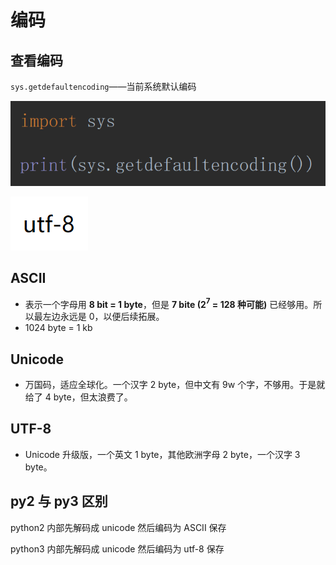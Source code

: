 # 编码

## 查看编码

`sys.getdefaultencoding`——当前系统默认编码

![1562889695170](编码.assets/1562889695170.png)

![1562889707323](编码.assets/1562889707323.png)

## ASCII

- 表示一个字母用 **8 bit = 1 byte**，但是 **7 bite (2$^7$ = 128 种可能)** 已经够用。所以最左边永远是 0，以便后续拓展。
- 1024 byte = 1 kb

## Unicode

- 万国码，适应全球化。一个汉字 2 byte，但中文有 9w 个字，不够用。于是就给了 4 byte，但太浪费了。

## UTF-8

- Unicode 升级版，一个英文 1 byte，其他欧洲字母 2 byte，一个汉字 3 byte。

## py2 与 py3 区别

python2 内部先解码成 unicode 然后编码为 ASCII 保存

python3 内部先解码成 unicode 然后编码为 utf-8 保存